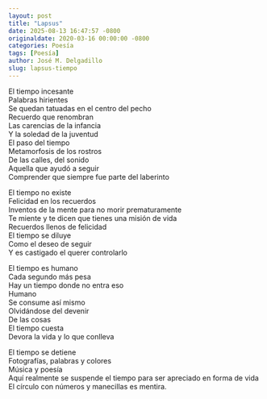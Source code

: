 ```yaml
---
layout: post
title: "Lapsus"
date: 2025-08-13 16:47:57 -0800
originaldate: 2020-03-16 00:00:00 -0800
categories: Poesía
tags: [Poesía]
author: José M. Delgadillo
slug: lapsus-tiempo
---
```


El tiempo incesante  
Palabras hirientes  
Se quedan tatuadas en el centro del pecho  
Recuerdo que renombran  
Las carencias de la infancia  
Y la soledad de la juventud  
El paso del tiempo  
Metamorfosis de los rostros  
De las calles, del sonido  
Aquella que ayudó a seguir  
Comprender que siempre fue parte del laberinto  

El tiempo no existe  
Felicidad en los recuerdos  
Inventos de la mente para no morir prematuramente  
Te miente y te dicen que tienes una misión de vida  
Recuerdos llenos de felicidad  
El tiempo se diluye  
Como el deseo de seguir  
Y es castigado el querer controlarlo  

El tiempo es humano  
Cada segundo más pesa  
Hay un tiempo donde no entra eso  
Humano  
Se consume así mismo  
Olvidándose del devenir  
De las cosas  
El tiempo cuesta  
Devora la vida y lo que conlleva  

El tiempo se detiene  
Fotografías, palabras y colores  
Música y poesía  
Aquí realmente se suspende el tiempo para ser apreciado en forma de vida  
El círculo con números y manecillas es mentira.